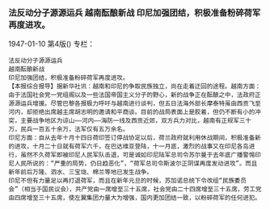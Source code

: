 ### 法反动分子源源运兵  越南酝酿新战  印尼加强团结，积极准备粉碎荷军再度进攻。

1947-01-10
第4版()
专栏：

    法反动分子源源运兵
    越南酝酿新战
    印尼加强团结，积极准备粉碎荷军再度进攻。
    【本报综合报导】据新华社讯：越南和印尼的争取民族独立，尚在走着迂回的途程。越南方面：由于法国社会党一党组阁以及一些法国帝国主义分子的野心，新的战争正在酝酿之中，法政府正源源运兵增援。尽管巴黎各报极力呼吁与越南进行谈判，但五日法海外部长摩泰特虽由西贡飞至河内，却拒绝出席越主席胡志明的邀请和平商谈。目前的战局表面上是胶着，但仍不断有小的冲突，主要战争地区为谅山——河内——海防一线及西贡近郊，双方兵力对比，越南有正规军三十万，民兵一百五十余万，法军仅有五万余名。
    印尼方面：自从去年十月十四日荷印签订停战协定以后，荷兰政府就利用休战期间，积极准备新的进攻，十月二十日就有荷军六千，在巴达维亚登陆，十一月底，激烈的战事又在印尼各岛进行，虽然不久荷军即被印尼人民军队击退，可是诚如印尼陆军总司令苏尔曼于去年底广播警惕印尼人民所说的：“严重的局势，仍日趋恶化”，“荷军总司令斯波尔正阴谋再度发动进攻”。而且新年前后万隆、泗水、三宝垅、棉兰等地已发生战争。
    印尼不但有力量足以再打退荷军，而且在新年元旦的时候，苏加诺总统下令改组“民族委员会”（相当于国民议会），共产党由一席增至三十五席，社会党由二十四席增至三十五席，劳工党由四席增至三十五席，使左翼集团力量大为增强，国内更加团结一致，以粉碎荷军的任何进犯。
